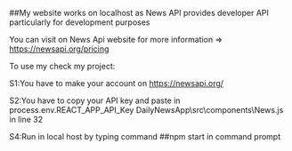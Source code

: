 ##My website works on localhost as News API provides developer API particularly for development purposes

You can visit on News Api website for more information => https://newsapi.org/pricing

To use my check my project:

S1:You have to make your account on https://newsapi.org/ 

S2:You have to copy your API key and paste in process.env.REACT_APP_API_Key DailyNewsApp\src\components\News.js in line 32 

S4:Run in local host by typing command ##npm start in command prompt
